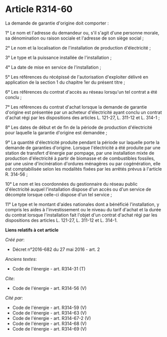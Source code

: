 # Article R314-60

La demande de garantie d'origine doit comporter :

1° Le nom et l'adresse du demandeur ou, s'il s'agit d'une personne morale, sa dénomination ou raison sociale et l'adresse de
son siège social ; 

2° Le nom et la localisation de l'installation de production d'électricité ; 

3° Le type et la puissance installée de l'installation ; 

4° La date de mise en service de l'installation ; 

5° Les références du récépissé de l'autorisation d'exploiter délivré en application de la section 1 du chapitre 1er du
présent titre ; 

6° Les références du contrat d'accès au réseau lorsqu'un tel contrat a été conclu ; 

7° Les références du contrat d'achat lorsque la demande de garantie d'origine est présentée par un acheteur d'électricité
ayant conclu un contrat d'achat régi par les dispositions des articles L. 121-27, L. 311-12 et L. 314-1 ; 

8° Les dates de début et de fin de la période de production d'électricité pour laquelle la garantie d'origine est demandée ; 

9° La quantité d'électricité produite pendant la période sur laquelle porte la demande de garanties d'origine. Lorsque
l'électricité a été produite par une station de transfert d'énergie par pompage, par une installation mixte de production
d'électricité à partir de biomasse et de combustibles fossiles, par une usine d'incinération d'ordures ménagères ou par
cogénération, elle est comptabilisée selon les modalités fixées par les arrêtés prévus à l'article R. 314-56 ; 

10° Le nom et les coordonnées du gestionnaire du réseau public d'électricité auquel l'installation dispose d'un accès ou d'un
service de décompte lorsque celle-ci dispose d'un tel service ; 

11° Le type et le montant d'aides nationales dont a bénéficié l'installation, y compris les aides à l'investissement ou le
niveau du tarif d'achat et la durée du contrat lorsque l'installation fait l'objet d'un contrat d'achat régi par les
dispositions des articles L. 121-27, L. 311-12 et L. 314-1.

**Liens relatifs à cet article**

_Créé par_:

  - Décret n°2016-682 du 27 mai 2016 - art. 2

_Anciens textes_:

  - Code de l'énergie - art. R314-31 (T)

_Cite_:

  - Code de l'énergie - art. R314-56 (V)

_Cité par_:

  - Code de l'énergie - art. R314-59 (V)
  - Code de l'énergie - art. R314-63 (V)
  - Code de l'énergie - art. R314-67-2 (V)
  - Code de l'énergie - art. R314-68 (V)
  - Code de l'énergie - art. R314-69 (V)
